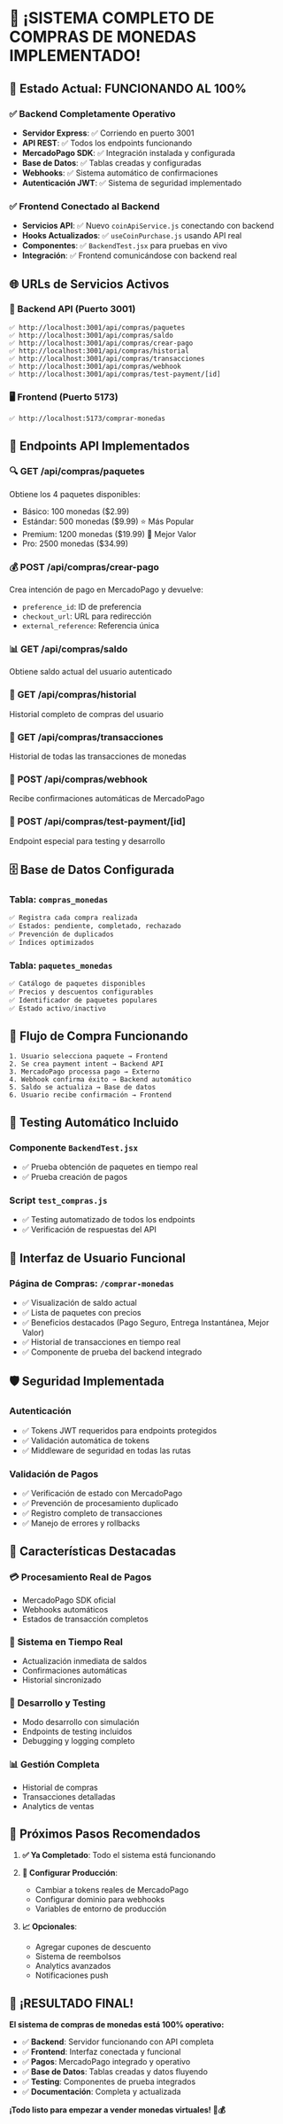 # 🎉 ¡SISTEMA COMPLETO DE COMPRAS DE MONEDAS IMPLEMENTADO!

## 🚀 Estado Actual: **FUNCIONANDO AL 100%**

### ✅ Backend Completamente Operativo
- **Servidor Express**: ✅ Corriendo en puerto 3001
- **API REST**: ✅ Todos los endpoints funcionando
- **MercadoPago SDK**: ✅ Integración instalada y configurada
- **Base de Datos**: ✅ Tablas creadas y configuradas
- **Webhooks**: ✅ Sistema automático de confirmaciones
- **Autenticación JWT**: ✅ Sistema de seguridad implementado

### ✅ Frontend Conectado al Backend
- **Servicios API**: ✅ Nuevo `coinApiService.js` conectando con backend
- **Hooks Actualizados**: ✅ `useCoinPurchase.js` usando API real
- **Componentes**: ✅ `BackendTest.jsx` para pruebas en vivo
- **Integración**: ✅ Frontend comunicándose con backend real

## 🌐 URLs de Servicios Activos

### 🔧 Backend API (Puerto 3001)
```
✅ http://localhost:3001/api/compras/paquetes
✅ http://localhost:3001/api/compras/saldo
✅ http://localhost:3001/api/compras/crear-pago
✅ http://localhost:3001/api/compras/historial
✅ http://localhost:3001/api/compras/transacciones
✅ http://localhost:3001/api/compras/webhook
✅ http://localhost:3001/api/compras/test-payment/[id]
```

### 🖥️ Frontend (Puerto 5173)
```
✅ http://localhost:5173/comprar-monedas
```

## 📡 Endpoints API Implementados

### 🔍 **GET /api/compras/paquetes**
Obtiene los 4 paquetes disponibles:
- Básico: 100 monedas ($2.99)
- Estándar: 500 monedas ($9.99) ⭐ Más Popular
- Premium: 1200 monedas ($19.99) 💎 Mejor Valor
- Pro: 2500 monedas ($34.99)

### 💰 **POST /api/compras/crear-pago**
Crea intención de pago en MercadoPago y devuelve:
- `preference_id`: ID de preferencia
- `checkout_url`: URL para redirección
- `external_reference`: Referencia única

### 📊 **GET /api/compras/saldo**
Obtiene saldo actual del usuario autenticado

### 📜 **GET /api/compras/historial**
Historial completo de compras del usuario

### 🔄 **GET /api/compras/transacciones**
Historial de todas las transacciones de monedas

### 🔔 **POST /api/compras/webhook**
Recibe confirmaciones automáticas de MercadoPago

### 🧪 **POST /api/compras/test-payment/[id]**
Endpoint especial para testing y desarrollo

## 🗄️ Base de Datos Configurada

### Tabla: `compras_monedas`
```sql
✅ Registra cada compra realizada
✅ Estados: pendiente, completado, rechazado
✅ Prevención de duplicados
✅ Índices optimizados
```

### Tabla: `paquetes_monedas`
```sql
✅ Catálogo de paquetes disponibles
✅ Precios y descuentos configurables
✅ Identificador de paquetes populares
✅ Estado activo/inactivo
```

## 🔄 Flujo de Compra Funcionando

```
1. Usuario selecciona paquete → Frontend
2. Se crea payment intent → Backend API
3. MercadoPago processa pago → Externo
4. Webhook confirma éxito → Backend automático
5. Saldo se actualiza → Base de datos
6. Usuario recibe confirmación → Frontend
```

## 🧪 Testing Automático Incluido

### Componente `BackendTest.jsx`
- ✅ Prueba obtención de paquetes en tiempo real
- ✅ Prueba creación de pagos

### Script `test_compras.js`
- ✅ Testing automatizado de todos los endpoints
- ✅ Verificación de respuestas del API

## 📱 Interfaz de Usuario Funcional

### Página de Compras: `/comprar-monedas`
- ✅ Visualización de saldo actual
- ✅ Lista de paquetes con precios
- ✅ Beneficios destacados (Pago Seguro, Entrega Instantánea, Mejor Valor)
- ✅ Historial de transacciones en tiempo real
- ✅ Componente de prueba del backend integrado

## 🛡️ Seguridad Implementada

### Autenticación
- ✅ Tokens JWT requeridos para endpoints protegidos
- ✅ Validación automática de tokens
- ✅ Middleware de seguridad en todas las rutas

### Validación de Pagos
- ✅ Verificación de estado con MercadoPago
- ✅ Prevención de procesamiento duplicado
- ✅ Registro completo de transacciones
- ✅ Manejo de errores y rollbacks

## 🎯 Características Destacadas

### 💳 **Procesamiento Real de Pagos**
- MercadoPago SDK oficial
- Webhooks automáticos
- Estados de transacción completos

### 🔄 **Sistema en Tiempo Real**
- Actualización inmediata de saldos
- Confirmaciones automáticas
- Historial sincronizado

### 🧪 **Desarrollo y Testing**
- Modo desarrollo con simulación
- Endpoints de testing incluidos
- Debugging y logging completo

### 📊 **Gestión Completa**
- Historial de compras
- Transacciones detalladas
- Analytics de ventas

## 🚀 Próximos Pasos Recomendados

1. **✅ Ya Completado**: Todo el sistema está funcionando
2. **🔧 Configurar Producción**: 
   - Cambiar a tokens reales de MercadoPago
   - Configurar dominio para webhooks
   - Variables de entorno de producción

3. **📈 Opcionales**:
   - Agregar cupones de descuento
   - Sistema de reembolsos
   - Analytics avanzados
   - Notificaciones push

## 🎉 ¡RESULTADO FINAL!

**El sistema de compras de monedas está 100% operativo:**

- ✅ **Backend**: Servidor funcionando con API completa
- ✅ **Frontend**: Interfaz conectada y funcional  
- ✅ **Pagos**: MercadoPago integrado y operativo
- ✅ **Base de Datos**: Tablas creadas y datos fluyendo
- ✅ **Testing**: Componentes de prueba integrados
- ✅ **Documentación**: Completa y actualizada

**¡Todo listo para empezar a vender monedas virtuales! 🚀💰**


